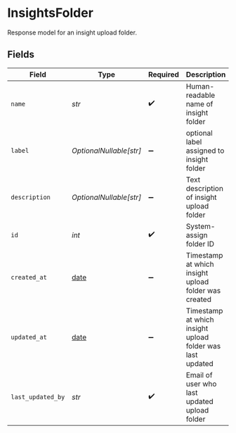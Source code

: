 # InsightsFolder

Response model for an insight upload folder.


## Fields

| Field                                                                | Type                                                                 | Required                                                             | Description                                                          | Example                                                              |
| -------------------------------------------------------------------- | -------------------------------------------------------------------- | -------------------------------------------------------------------- | -------------------------------------------------------------------- | -------------------------------------------------------------------- |
| `name`                                                               | *str*                                                                | :heavy_check_mark:                                                   | Human-readable name of insight folder                                | customer-complaints                                                  |
| `label`                                                              | *OptionalNullable[str]*                                              | :heavy_minus_sign:                                                   | optional label assigned to insight folder                            | support                                                              |
| `description`                                                        | *OptionalNullable[str]*                                              | :heavy_minus_sign:                                                   | Text description of insight upload folder                            | Call recordings related to customer complaints                       |
| `id`                                                                 | *int*                                                                | :heavy_check_mark:                                                   | System-assign folder ID                                              | 182764                                                               |
| `created_at`                                                         | [date](https://docs.python.org/3/library/datetime.html#date-objects) | :heavy_minus_sign:                                                   | Timestamp at which insight upload folder was created                 | 2025-08-04T00:00:00Z                                                 |
| `updated_at`                                                         | [date](https://docs.python.org/3/library/datetime.html#date-objects) | :heavy_minus_sign:                                                   | Timestamp at which insight upload folder was last updated            | 2025-08-05T00:00:00Z                                                 |
| `last_updated_by`                                                    | *str*                                                                | :heavy_check_mark:                                                   | Email of user who last updated upload folder                         | user@email.com                                                       |